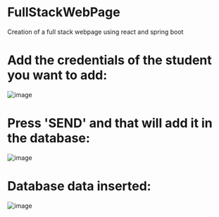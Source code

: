 # FullStackWebPage
Creation of a full stack webpage using react and spring boot


# Add the credentials of the student you want to add:

![image](https://github.com/JohnPapachristos/FullStackWebPage/assets/88382457/ed04b5a3-95c4-4308-a4e9-5f5bbe40dc8f)


# Press 'SEND' and that will add it in the database:

![image](https://github.com/JohnPapachristos/FullStackWebPage/assets/88382457/8cec3e26-e527-4139-b102-7941a68d3af7)

# Database data inserted:

![image](https://github.com/JohnPapachristos/FullStackWebPage/assets/88382457/c41034f1-42aa-442d-a4eb-cb71b0e5f4ae)
